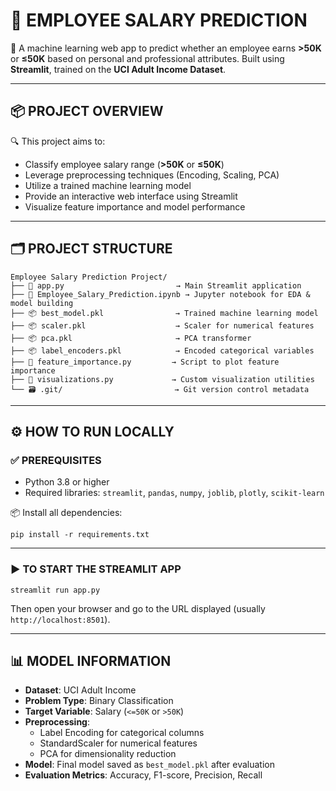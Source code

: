 
# 🚀 EMPLOYEE SALARY PREDICTION

🎯 A machine learning web app to predict whether an employee earns **>50K** or **≤50K** based on personal and professional attributes. Built using **Streamlit**, trained on the **UCI Adult Income Dataset**.

---

## 📦 PROJECT OVERVIEW

🔍 This project aims to:

- Classify employee salary range (**>50K** or **≤50K**)
- Leverage preprocessing techniques (Encoding, Scaling, PCA)
- Utilize a trained machine learning model
- Provide an interactive web interface using Streamlit
- Visualize feature importance and model performance

---

## 🗂️ PROJECT STRUCTURE

```
Employee Salary Prediction Project/
├── 📄 app.py                         → Main Streamlit application
├── 📄 Employee_Salary_Prediction.ipynb → Jupyter notebook for EDA & model building
├── 📦 best_model.pkl                → Trained machine learning model
├── 📦 scaler.pkl                    → Scaler for numerical features
├── 📦 pca.pkl                       → PCA transformer
├── 📦 label_encoders.pkl            → Encoded categorical variables
├── 📄 feature_importance.py         → Script to plot feature importance
├── 📄 visualizations.py             → Custom visualization utilities
└── 🗃️ .git/                         → Git version control metadata
```

---

## ⚙️ HOW TO RUN LOCALLY

### ✅ PREREQUISITES

- Python 3.8 or higher
- Required libraries: `streamlit`, `pandas`, `numpy`, `joblib`, `plotly`, `scikit-learn`

📦 Install all dependencies:

```
pip install -r requirements.txt
```

---

### ▶️ TO START THE STREAMLIT APP

```
streamlit run app.py
```

Then open your browser and go to the URL displayed (usually `http://localhost:8501`).

---

## 📊 MODEL INFORMATION

- **Dataset**: UCI Adult Income
- **Problem Type**: Binary Classification
- **Target Variable**: Salary (`<=50K` or `>50K`)
- **Preprocessing**:
  - Label Encoding for categorical columns
  - StandardScaler for numerical features
  - PCA for dimensionality reduction
- **Model**: Final model saved as `best_model.pkl` after evaluation
- **Evaluation Metrics**: Accuracy, F1-score, Precision, Recall
